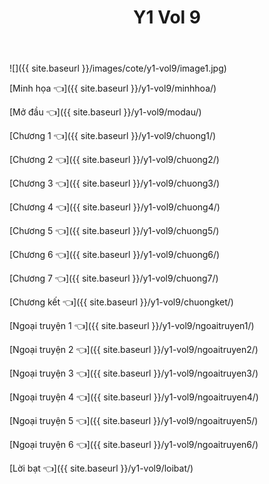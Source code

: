﻿---
layout: post
title: Y1 Vol 9
---

![]({{ site.baseurl }}/images/cote/y1-vol9/image1.jpg)

[Minh họa 👈]({{ site.baseurl }}/y1-vol9/minhhoa/)

[Mở đầu 👈]({{ site.baseurl }}/y1-vol9/modau/)

[Chương 1 👈]({{ site.baseurl }}/y1-vol9/chuong1/)

[Chương 2 👈]({{ site.baseurl }}/y1-vol9/chuong2/)

[Chương 3 👈]({{ site.baseurl }}/y1-vol9/chuong3/)

[Chương 4 👈]({{ site.baseurl }}/y1-vol9/chuong4/)

[Chương 5 👈]({{ site.baseurl }}/y1-vol9/chuong5/)

[Chương 6 👈]({{ site.baseurl }}/y1-vol9/chuong6/)

[Chương 7 👈]({{ site.baseurl }}/y1-vol9/chuong7/)

[Chương kết 👈]({{ site.baseurl }}/y1-vol9/chuongket/)

[Ngoại truyện 1 👈]({{ site.baseurl }}/y1-vol9/ngoaitruyen1/)

[Ngoại truyện 2 👈]({{ site.baseurl }}/y1-vol9/ngoaitruyen2/)

[Ngoại truyện 3 👈]({{ site.baseurl }}/y1-vol9/ngoaitruyen3/)

[Ngoại truyện 4 👈]({{ site.baseurl }}/y1-vol9/ngoaitruyen4/)

[Ngoại truyện 5 👈]({{ site.baseurl }}/y1-vol9/ngoaitruyen5/)

[Ngoại truyện 6 👈]({{ site.baseurl }}/y1-vol9/ngoaitruyen6/)

[Lời bạt 👈]({{ site.baseurl }}/y1-vol9/loibat/)
